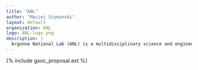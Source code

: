 ```yaml
---
title: "ANL"
author: "Maciej Szymanski"
layout: default
organization: ANL
logo: ANL-logo.png
description: |
  Argonne National Lab (ANL) is a multidisciplinary science and engineering research center, where talented scientists and engineers work together to answer the biggest questions facing humanity, from how to obtain affordable clean energy to protecting ourselves and our environment.
---
```


{% include gsoc_proposal.ext %}
